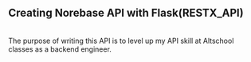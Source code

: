 ## Creating Norebase API with Flask(RESTX_API)

<br/>
The purpose of writing this API is to level up my API skill at Altschool classes as a backend engineer.
